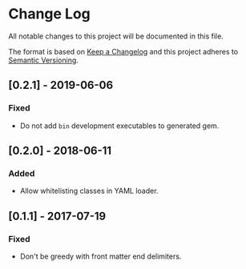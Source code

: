 # Change Log
All notable changes to this project will be documented in this file.

The format is based on [Keep a Changelog](http://keepachangelog.com/) 
and this project adheres to [Semantic Versioning](http://semver.org/).

## [0.2.1] - 2019-06-06
### Fixed
- Do not add `bin` development executables to generated gem.

## [0.2.0] - 2018-06-11
### Added
- Allow whitelisting classes in YAML loader.

## [0.1.1] - 2017-07-19
### Fixed
- Don't be greedy with front matter end delimiters.
